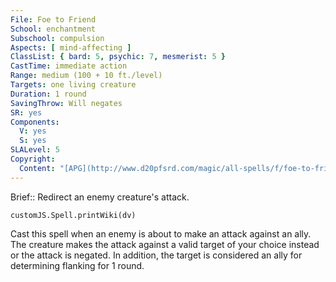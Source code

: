 ```yaml
---
File: Foe to Friend
School: enchantment
Subschool: compulsion
Aspects: [ mind-affecting ]
ClassList: { bard: 5, psychic: 7, mesmerist: 5 }
CastTime: immediate action
Range: medium (100 + 10 ft./level)
Targets: one living creature
Duration: 1 round
SavingThrow: Will negates
SR: yes
Components:
  V: yes
  S: yes
SLALevel: 5
Copyright:
  Content: "[APG](http://www.d20pfsrd.com/magic/all-spells/f/foe-to-friend)"
---
```

Brief:: Redirect an enemy creature's attack.

```dataviewjs
customJS.Spell.printWiki(dv)
```

Cast this spell when an enemy is about to make an attack against an ally. The creature makes the attack against a valid target of your choice instead or the attack is negated.  In addition, the target is considered an ally for determining flanking for 1 round.
